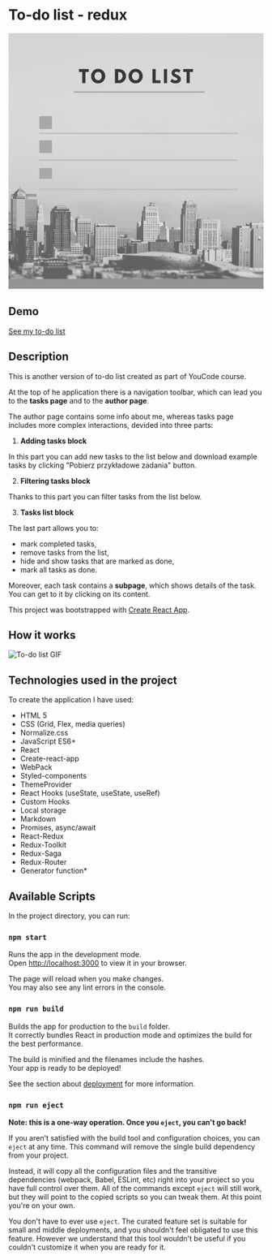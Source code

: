 # To-do list - redux
![To-do list](public/To-do-list2.png) 
## Demo
[See my to-do list](https://justynaboesche.github.io/To-do-list-redux/)
## Description
This is another version of to-do list created as part of YouCode course.

At the top of he application there is a navigation toolbar, which can lead you to the **tasks page** and to the **author page**.

The author page contains some info about me, whereas tasks page includes more complex interactions, devided into three parts:

1. **Adding tasks block**

In this part you can add new tasks to the list below and download example tasks by clicking "Pobierz przykładowe zadania" button.

2. **Filtering tasks block**

Thanks to this part you can filter tasks from the list below.

3. **Tasks list block**

The last part allows you to:
- mark completed tasks,
- remove tasks from the list,
- hide and show tasks that are marked as done,
- mark all tasks as done. 

Moreover, each task contains a **subpage**, which shows details of the task. You can get to it by clicking on its content.

This project was bootstrapped with [Create React App](https://github.com/facebook/create-react-app).

## How it works

![To-do list GIF](https://raw.githubusercontent.com/justynaboesche/To-do-list-react/main/src/to-do-list3.gif)

## Technologies used in the project
To create the application I have used:
- HTML 5
- CSS (Grid, Flex, media queries)
- Normalize.css
- JavaScript ES6+
- React
- Create-react-app
- WebPack
- Styled-components
- ThemeProvider
- React Hooks (useState, useState, useRef)
- Custom Hooks
- Local storage
- Markdown
- Promises, async/await
- React-Redux
- Redux-Toolkit
- Redux-Saga
- Redux-Router
- Generator function*

## Available Scripts

In the project directory, you can run:

### `npm start`

Runs the app in the development mode.\
Open [http://localhost:3000](http://localhost:3000) to view it in your browser.

The page will reload when you make changes.\
You may also see any lint errors in the console.



### `npm run build`

Builds the app for production to the `build` folder.\
It correctly bundles React in production mode and optimizes the build for the best performance.

The build is minified and the filenames include the hashes.\
Your app is ready to be deployed!

See the section about [deployment](https://facebook.github.io/create-react-app/docs/deployment) for more information.

### `npm run eject`

**Note: this is a one-way operation. Once you `eject`, you can't go back!**

If you aren't satisfied with the build tool and configuration choices, you can `eject` at any time. This command will remove the single build dependency from your project.

Instead, it will copy all the configuration files and the transitive dependencies (webpack, Babel, ESLint, etc) right into your project so you have full control over them. All of the commands except `eject` will still work, but they will point to the copied scripts so you can tweak them. At this point you're on your own.

You don't have to ever use `eject`. The curated feature set is suitable for small and middle deployments, and you shouldn't feel obligated to use this feature. However we understand that this tool wouldn't be useful if you couldn't customize it when you are ready for it.

